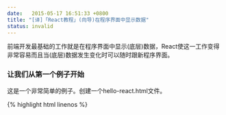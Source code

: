 ```yaml
---
date:   2015-05-17 16:51:33 +0800
title: "[译]「React教程」(向导)在程序界面中显示数据"
status: invalid 
---
```


前端开发最基础的工作就是在程序界面中显示(底层)数据，React使这一工作变得非常容易而且当(底层)数据发生变化时可以随时跟新程序界面。

### 让我们从第一个例子开始

这是一个非常简单的例子。创建一个hello-react.html文件。

{% highlight html linenos %}
<!DOCTYPE html>
<html>
  <head>
    <title>Hello React</title>
    <script src="https://fb.me/react-0.13.3.js"></script>
    <script src="https://fb.me/JSXTransformer-0.13.3.js"></script>
  </head>
  <body>
    <div id="example"></div>
    <script type="text/jsx">
        var HelloWorld = React.createClass({
          render: function() {
            return (
              <p>
                Hello, <input type="text" placeholder="Your name here" />!
                It is {this.props.date.toTimeString()}
              </p>
            );
          }
        });

        setInterval(function() {
          React.render(
            <HelloWorld date={new Date()} />,
            document.getElementById('example')
          );
        }, 500);
    </script>
  </body>
</html>
{% endhighlight %}
### Reactive Updates(灵活跟新？)

在浏览器中打开hello-react.html，在text框中随便输入写内容，你会发现当时间走动时并不影响你的输入——时间(的跟新)完全是由React自动管理的。对此，我们的解决办法是(React)不会(直接)操作DOM，除非需要操作，**它(Reacat)使用了一个快速的、内部模拟的DOM来计算DOM的变化并执行跟新**。用来对组件(var HelloWord)进行的设定(比如传入date="new Date()")的，我们叫它```props```——“properties”的简写，在JSX语法中它(props)作为属性进行传递。你可以认为它是组件内部的一个不变属性，也就是说，在组件内部 **无法被重写**。

### 你可以认为组件就是一个方法

React组件非常的简单，你可以认为它就是一个聚集了props、state(等下我们会讨论)和render(HTML)
的方法，这样是不是就容易理解了呢。

>   提示：
>   React组件对DOM的渲染必须从一个根节点开始，如果你需要渲染一个DOM数，那么该DOM数必须要包裹在一个根节点内。

### JSX语法

我们坚信，比起使用“模板”或“展示逻辑”，组件化才是提高耦合性的正确做法。我们认为DOM(树)应该和产生它的代码紧密在一起。而且，展示逻辑通常都是非常复杂的，使用模板会变的更加笨重。最终我们发现，直接使用js这种可编程的代码来生产和组织DOM(树)才能让UI界面更具有展现力。

为了让编码便于理解，我们添加了一种非常简单的、可选的类HTML语法来创建React节点树。JSX使你可以使用HTML语法来创建js对象，下面的代码展示了用纯js代码创建一个a连接

{% highlight javascript linenos %}
React.createElement('a', {href: 'https://facebook.github.io/react/'}, 'Hello!')
{% endhighlight %}

它会被解析成```<a href="https://facebook.github.io/react/">Hello!</a>```  
我们会发现这样使我们创建一个React(组件)应用更加容易，设计人员(HTML编写)也更好理解，但是每个人的编码习惯不一样，所以JSX并不是我们必须指定的。 

JSX非常的小，查看[JSX in depth](#jsxindepth)了解更多，或者使用我们的[live JSX compiler](http://facebook.github.io/react/jsx-compiler.html)进行在线尝试。

JSX跟HTML非常像，但他们却也有不同，查阅[JSX Gotchas](#jsxgotchas)了解它们关键的区别。

开始尝试JSX最简单的方法就是使用```JSXTransformer.js```，但我们并不希望你在生产环境中使用，不过你可以使用[react-tools ](https://www.npmjs.com/package/react-tools)来进行与编译。

### 使用非JSX语法

JSX完全是自选的，你完全可以使用纯js语法```React.createElement```来创建element，参数包含tag名或组件名、属性对象以及一些子参变量(比如子节点名称、文本等)

{% highlight javascript linenos %}
var child1 = React.createElement('li', null, 'First Text Content');
var child2 = React.createElement('li', null, 'Second Text Content');
var root = React.createElement('ul', { className: 'my-list' }, child1, child2);
React.render(root, document.getElementById('example')); 
{% endhighlight %}

为了方便，你也可以使用short-hand工厂，创建一个自定义element

{% highlight javascript linenos %}
var Factory = React.createFactory(ComponentClass);
...
var root = Factory({ custom: 'prop' });
React.render(root, document.getElementById('example'));
{% endhighlight %}

React已经内建了一些工厂来实现常见的HTML标签

{% highlight javascript linenos %}
var root = React.DOM.ul({ className: 'my-list' },
             React.DOM.li(null, 'Text Content')
           );
{% endhighlight %}

### 深入JSX

#### 为什么使用JSX

> 待补充...

#### HTML tags vs React 组件

React既可以渲染HTMLtags(string)，也可以渲染组件(classes)。  
在JSX中使用小写的tags名称来渲染HTML

{% highlight javascript linenos %}
var myDivElement = <div className="foo" />;
React.render(myDivElement, document.getElementById('example'));
{% endhighlight %}

我们创建一个以大写开头的局部变量来渲染React组件

{% highlight javascript linenos %}
var MyComponent = React.createClass({/*...*/});
var myElement = <MyComponent someProperty={true} />;
React.render(myElement, document.getElementById('example'));
{% endhighlight %}

> React使用(首)字母大小写来区别THMLtags跟React组件

### JSX传播属性

> 待补充...

### JSX陷阱

> 待补充...




